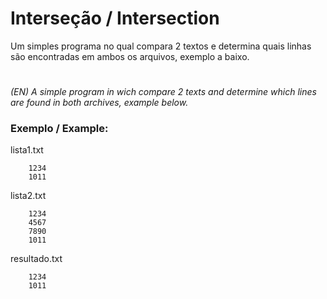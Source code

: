 # Interseção / Intersection
Um simples programa no qual compara 2 textos e determina quais linhas são encontradas em ambos os arquivos, exemplo a baixo.
#
*(EN) A simple program in wich compare 2 texts and determine which lines are found in both archives, example below.*

### Exemplo / Example:

lista1.txt
~~~
    1234
    1011
~~~

lista2.txt
~~~
    1234
    4567
    7890
    1011
~~~

resultado.txt
~~~
    1234
    1011
~~~